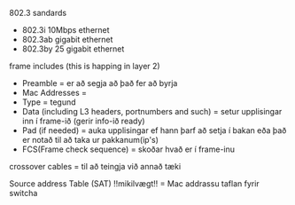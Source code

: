 802.3 sandards
  - 802.3i 10Mbps ethernet
  - 802.3ab gigabit ethernet
  - 802.3by 25 gigabit ethernet
 
frame includes
  (this is happing in layer 2)
  - Preamble = er að segja að það fer að byrja
  - Mac Addresses =
  - Type = tegund
  - Data (including L3 headers, portnumbers and such) = setur upplisingar inn í frame-ið (gerir info-ið ready)
  - Pad (if needed) = auka upplisingar ef hann þarf að setja í bakan eða það er notað til að taka ur pakkanum(ip's)
  - FCS(Frame check sequence) = skoðar hvað er í frame-inu

crossover cables =  til að teingja við annað tæki

Source address Table (SAT) !!mikilvægt!! = Mac addrassu taflan fyrir switcha

